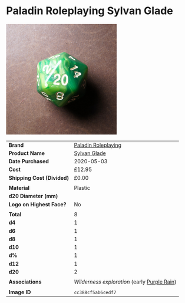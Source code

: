 # Paladin Roleplaying Sylvan Glade

<img src="https://raw.githubusercontent.com/jesskelsall/astarus-images/main/dice/cc388cf5ab6cedf7.jpg" height="300" />

|||
| --- | --- |
| **Brand** | [Paladin Roleplaying](https://paladinroleplaying.com/) |
| **Product Name** | [Sylvan Glade](https://paladinroleplaying.com/collections/bicolor-peal-dice-sets/products/marble-green-dice) |
| **Date Purchased** | 2020-05-03 |
| **Cost** | £12.95 |
| **Shipping Cost (Divided)** | £0.00 |
||
| **Material** | Plastic |
| **d20 Diameter (mm)** | |
| **Logo on Highest Face?** | No |
||
| **Total** | 8 |
| **d4** | 1 |
| **d6** | 1 |
| **d8** | 1 |
| **d10** | 1 |
| **d%** | 1 |
| **d12** | 1 |
| **d20** | 2 |
||
| **Associations** | *Wilderness exploration* (early [Purple Rain](../campaigns/C1-purple-rain.md)) |
||
| **Image ID** | `cc388cf5ab6cedf7` |

